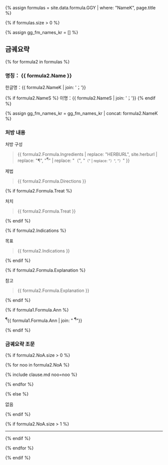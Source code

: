 {% assign formulas = site.data.formula.GGY | where: "NameK", page.title %}

{% if formulas.size > 0 %}

{% assign gg_fm_names_kr = [] %}

## 금궤요략

{% for formula2 in formulas %}

### 명칭： __{{ formula2.Name }}__

한글명：{{ formula2.NameK | join: '；'}}

{% if formula2.NameS %}
이명：{{ formula2.NameS | join: '；'}}
{% endif %}

{% assign gg_fm_names_kr = gg_fm_names_kr | concat: formula2.NameK %}

### 처방 내용

처방 구성

> {{ formula2.Formula.Ingredients  | replace: "HERBURL", site.herburl | replace: "¶", "<sup>¶</sup>" | replace: "（", "<small>（"  | replace: "）", "）</small>" }}

제법

> {{ formula2.Formula.Directions }}

{% if formula2.Formula.Treat %}

처치

> {{ formula2.Formula.Treat }}

{% endif %}

{% if formula2.Indications %}

목표

> {{ formula2.Indications }}

{% endif %}


{% if formula2.Formula.Explanation %}

참고

> {{ formula2.Formula.Explanation }}

{% endif %}

{% if formula1.Formula.Ann %}

<p class="ann"><sup>¶</sup>{{ formula1.Formula.Ann | join: " <sup>¶</sup>"}} </p>

{% endif %}


### 금궤요략 조문

{% if formula2.NoA.size > 0 %}

{% for noo in formula2.NoA %}

{% include clause.md noo=noo %}

{% endfor %}

{% else %}

없음

{% endif %}

{% if formula2.NoA.size > 1 %}

***
{% endif %}

{% endfor %}


{% endif %}
